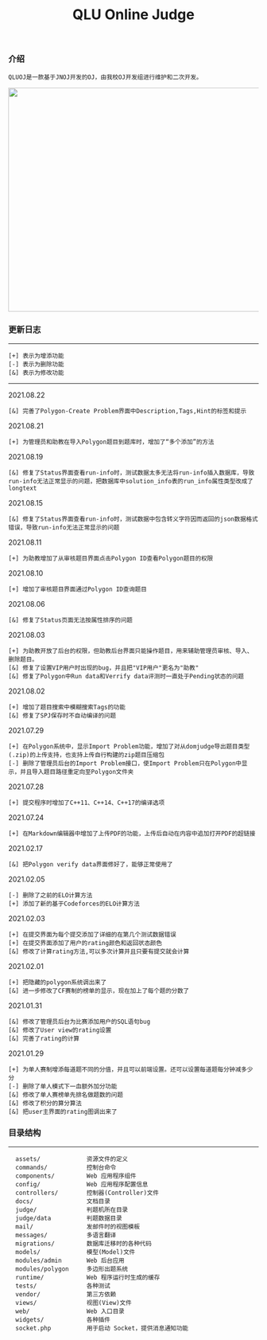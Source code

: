 <p align="center">
    <h1 align="center">QLU Online Judge</h2>
    <br>
</p>

### 介绍

	QLUOJ是一款基于JNOJ开发的OJ，由我校OJ开发组进行维护和二次开发。   
<img src="https://user-images.githubusercontent.com/86877361/127628167-7990e8b9-c23e-4f54-97ce-2acd22f837a0.png" width=800px height=450px>

### 更新日志  
 
- - -

	[+] 表示为增添功能   
	[-] 表示为删除功能   
	[&] 表示为修改功能   

- - -

2021.08.22
	
	[&] 完善了Polygon-Create Problem界面中Description,Tags,Hint的标签和提示

2021.08.21

	[+] 为管理员和助教在导入Polygon题目到题库时，增加了“多个添加”的方法

2021.08.19

	[&] 修复了Status界面查看run-info时，测试数据太多无法将run-info插入数据库，导致run-info无法正常显示的问题，把数据库中solution_info表的run_info属性类型改成了longtext

2021.08.15

	[&] 修复了Status界面查看run-info时，测试数据中包含转义字符因而返回的json数据格式错误，导致run-info无法正常显示的问题

2021.08.11
	
	[+] 为助教增加了从审核题目界面点击Polygon ID查看Polygon题目的权限

2021.08.10

	[+] 增加了审核题目界面通过Polygon ID查询题目

2021.08.06
	
	[&] 修复了Status页面无法按属性排序的问题

2021.08.03

	[+] 为助教开放了后台的权限，但助教后台界面只能操作题目，用来辅助管理员审核、导入、删除题目。	
	[&] 修复了设置VIP用户时出现的bug，并且把"VIP用户"更名为"助教"
	[&] 修复了Polygon中Run data和Verrify data评测时一直处于Pending状态的问题

2021.08.02
    
	[+] 增加了题目搜索中模糊搜索Tags的功能
	[&] 修复了SPJ保存时不自动编译的问题

2021.07.29

	[+] 在Polygon系统中，显示Import Problem功能，增加了对从domjudge导出题目类型(.zip)的上传支持，也支持上传自行构建的zip题目压缩包
	[-] 删除了管理员后台的Import Problem接口，使Import Problem只在Polygon中显示，并且导入题目路径重定向至Polygon文件夹

2021.07.28

	[+] 提交程序时增加了C++11、C++14、C++17的编译选项

2021.07.24

	[+] 在Markdown编辑器中增加了上传PDF的功能，上传后自动在内容中追加打开PDF的超链接

2021.02.17

	[&] 把Polygon verify data界面修好了，能够正常使用了  

2021.02.05

	[-] 删除了之前的ELO计算方法
	[+] 添加了新的基于Codeforces的ELO计算方法

2021.02.03  

	[+] 在提交界面为每个提交添加了详细的在第几个测试数据错误  
	[+] 在提交界面添加了用户的rating颜色和返回状态颜色  
	[&] 修改了计算rating方法,可以多次计算并且只要有提交就会计算  

2021.02.01  

	[+] 把隐藏的polygon系统调出来了  
	[&] 进一步修改了CF赛制的榜单的显示，现在加上了每个题的分数了  


2021.01.31  

	[&] 修改了管理员后台为比赛添加用户的SQL语句bug   
	[&] 修改了User view的rating设置  
	[&] 完善了rating的计算  

2021.01.29  

	[+] 为单人赛制增添每道题不同的分值，并且可以前端设置。还可以设置每道题每分钟减多少分  
	[-] 删除了单人模式下一血额外加分功能  
	[&] 修改了单人赛榜单先排名做题数的问题   
	[&] 修改了积分的算分算法  
	[&] 把user主界面的rating图调出来了  


### 目录结构  

----------

      assets/             资源文件的定义
      commands/           控制台命令
      components/         Web 应用程序组件
      config/             Web 应用程序配置信息
      controllers/        控制器(Controller)文件
      docs/               文档目录
      judge/              判题机所在目录
      judge/data          判题数据目录
      mail/               发邮件时的视图模板
      messages/           多语言翻译
      migrations/         数据库迁移时的各种代码
      models/             模型(Model)文件
      modules/admin       Web 后台应用
      modules/polygon     多边形出题系统
      runtime/            Web 程序运行时生成的缓存
      tests/              各种测试
      vendor/             第三方依赖
      views/              视图(View)文件
      web/                Web 入口目录
      widgets/            各种插件
      socket.php          用于启动 Socket，提供消息通知功能
